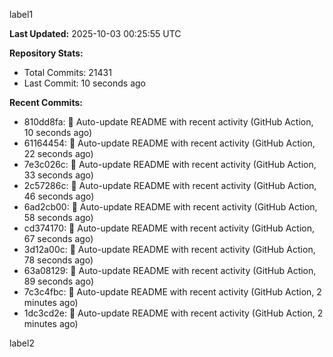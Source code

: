 
label1 
<!-- ACTIVITY_START -->
**Last Updated:** 2025-10-03 00:25:55 UTC

**Repository Stats:**
- Total Commits: 21431
- Last Commit: 10 seconds ago

**Recent Commits:**
- 810dd8fa: 🤖 Auto-update README with recent activity (GitHub Action, 10 seconds ago)
- 61164454: 🤖 Auto-update README with recent activity (GitHub Action, 22 seconds ago)
- 7e3c026c: 🤖 Auto-update README with recent activity (GitHub Action, 33 seconds ago)
- 2c57286c: 🤖 Auto-update README with recent activity (GitHub Action, 46 seconds ago)
- 6ad2cb00: 🤖 Auto-update README with recent activity (GitHub Action, 58 seconds ago)
- cd374170: 🤖 Auto-update README with recent activity (GitHub Action, 67 seconds ago)
- 3d12a00c: 🤖 Auto-update README with recent activity (GitHub Action, 78 seconds ago)
- 63a08129: 🤖 Auto-update README with recent activity (GitHub Action, 89 seconds ago)
- 7c3c4fbc: 🤖 Auto-update README with recent activity (GitHub Action, 2 minutes ago)
- 1dc3cd2e: 🤖 Auto-update README with recent activity (GitHub Action, 2 minutes ago)
<!-- ACTIVITY_END -->

label2
